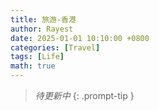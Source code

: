```yaml
---
title: 旅游-香港
author: Rayest
date: 2025-01-01 10:10:00 +0800
categories: [Travel]
tags: [Life]
math: true
---
```


> *待更新中*
{: .prompt-tip }
